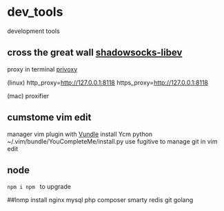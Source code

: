 # dev_tools
development tools
## cross the great wall [shadowsocks-libev](https://github.com/shadowsocks/shadowsocks-libev)
proxy in terminal [privoxy](http://www.privoxy.org/)

(linux) http_proxy=http://127.0.0.1:8118 https_proxy=http://127.0.0.1:8118

(mac) proxifier

## cumstome vim edit
manager vim plugin with [Vundle](https://github.com/VundleVim/Vundle.vim)
install Ycm    python ~/.vim/bundle/YouCompleteMe/install.py
use fugitive to manage git in vim edit

## node
`npm i npm ` to upgrade

##lnmp 
install nginx mysql php composer smarty redis git golang
